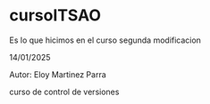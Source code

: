 # cursoITSAO
Es lo que hicimos en el curso 
segunda modificacion 

14/01/2025


Autor: Eloy Martinez Parra

curso de control de versiones 
